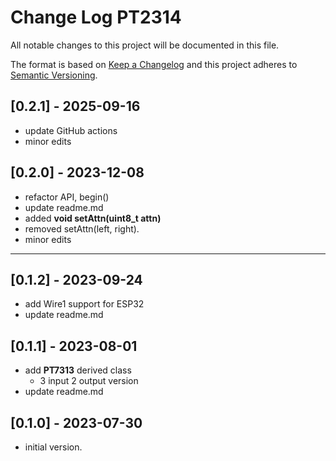 # Change Log PT2314

All notable changes to this project will be documented in this file.

The format is based on [Keep a Changelog](http://keepachangelog.com/)
and this project adheres to [Semantic Versioning](http://semver.org/).


## [0.2.1] - 2025-09-16
- update GitHub actions
- minor edits

## [0.2.0] - 2023-12-08
- refactor API, begin()
- update readme.md
- added **void setAttn(uint8_t attn)**
- removed setAttn(left, right).
- minor edits

----

## [0.1.2] - 2023-09-24
- add Wire1 support for ESP32
- update readme.md

## [0.1.1] - 2023-08-01
- add **PT7313** derived class
  - 3 input 2 output version
- update readme.md

## [0.1.0] - 2023-07-30
- initial version.

